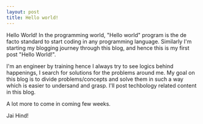 ```yaml
---
layout: post
title: Hello world!
---
```


Hello World!
In the programming world, "Hello world" program is the de facto standard to start coding in any programming language. Similarly I'm starting my blogging journey through this blog, and hence this is my first post "Hello World!".

I'm an engineer by training hence I always try to see logics behind happenings, I search for solutions for the problems around me. My goal on this blog is to divide problems/concepts and solve them in such a way which is easier to undersand and grasp. I'll post techbology related content in this blog. 

A lot more to come in coming few weeks.

Jai Hind!